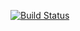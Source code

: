 [![Build Status](http://ec2-18-222-131-194.us-east-2.compute.amazonaws.com:8080/buildStatus/icon?job=realestate-ho-seng%2Fmaster)](http://ec2-18-222-131-194.us-east-2.compute.amazonaws.com:8080/job/realestate-ho-seng/job/master/)

